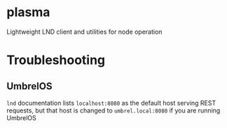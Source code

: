 # plasma
Lightweight LND client and utilities for node operation


# Troubleshooting

## UmbrelOS
`lnd` documentation lists `localhost:8080` as the default host serving REST
requests, but that host is changed to `umbrel.local:8080` if you are running
UmbrelOS